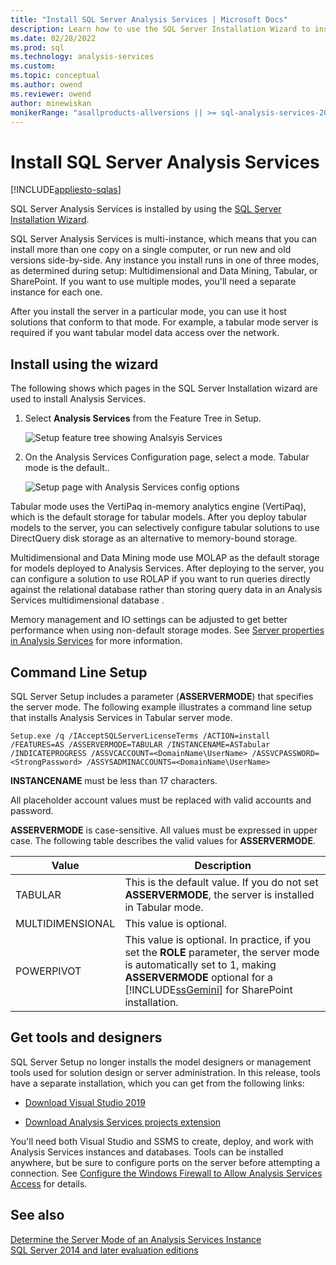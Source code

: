 ```yaml
---
title: "Install SQL Server Analysis Services | Microsoft Docs"
description: Learn how to use the SQL Server Installation Wizard to install SQL Server Analysis Services and the three modes determined during setup.
ms.date: 02/28/2022
ms.prod: sql
ms.technology: analysis-services
ms.custom:
ms.topic: conceptual
ms.author: owend
ms.reviewer: owend
author: minewiskan
monikerRange: "asallproducts-allversions || >= sql-analysis-services-2016"
---
```

# Install SQL Server Analysis Services

[!INCLUDE[appliesto-sqlas](../../includes/appliesto-sqlas.md)]
  
SQL Server Analysis Services is installed by using the [SQL Server Installation Wizard](/sql/database-engine/install-windows/installation-for-sql-server).

 SQL Server Analysis Services is multi-instance, which means that you can install more than one copy on a single computer, or run new and old versions  side-by-side. Any instance you install runs in one of three modes, as determined during setup: Multidimensional and Data Mining, Tabular, or SharePoint. If you want to use multiple modes, you'll need a separate instance for each one.  
  
 After you install the server in a particular mode, you can use it host solutions that conform to that mode. For example, a tabular mode server is required if you want tabular model data access over the network.  

  
## Install using the wizard 

 The following shows which pages in the SQL Server Installation wizard are used to install Analysis Services.  
  
1.  Select **Analysis Services** from the Feature Tree in Setup.  
  
     ![Setup feature tree showing Analsyis Services](../../../analysis-services/instances/install-windows/media/ssas-setupas.png "Setup feature tree showing Analsyis Services")  
  
2.  On the Analysis Services Configuration page, select a mode. Tabular mode is the default..  
  
     ![Setup page with Analysis Services config options](../../../analysis-services/instances/install-windows/media/ssas-setupasconfig.png "Setup page with Analysis Services config options")  
  
  Tabular mode uses the VertiPaq in-memory analytics engine (VertiPaq), which is the default storage for tabular models. After you deploy tabular models to the server, you can selectively configure tabular solutions to use DirectQuery disk storage as an alternative to memory-bound storage.  
 
 Multidimensional and Data Mining mode use MOLAP as the default storage for models deployed to Analysis Services. After deploying to the server, you can configure a solution to use ROLAP if you want to run queries directly against the relational database rather than storing query data in an Analysis Services  multidimensional database .  
  

  
 Memory management and IO settings can be adjusted to get better performance when using non-default storage modes. See [Server properties in Analysis Services](../../../analysis-services/server-properties/server-properties-in-analysis-services.md) for more information.  
  
## Command Line Setup

 SQL Server Setup includes a parameter (**ASSERVERMODE**) that specifies the server mode. The following example illustrates a command line setup that installs Analysis Services in Tabular server mode.  
  
```
Setup.exe /q /IAcceptSQLServerLicenseTerms /ACTION=install /FEATURES=AS /ASSERVERMODE=TABULAR /INSTANCENAME=ASTabular /INDICATEPROGRESS /ASSVCACCOUNT=<DomainName\UserName> /ASSVCPASSWORD=<StrongPassword> /ASSYSADMINACCOUNTS=<DomainName\UserName>   
```  
  
 **INSTANCENAME** must be less than 17 characters.  
  
 All placeholder account values must be replaced with valid accounts and password.  
  
 **ASSERVERMODE** is case-sensitive.  All values must be expressed in upper case. The following table describes the valid values for **ASSERVERMODE**.  
  
|Value|Description|  
|-----------|-----------------|  
|TABULAR|This is the default value. If you do not set **ASSERVERMODE**, the server is installed in Tabular mode.|
|MULTIDIMENSIONAL|This value is optional.|  
|POWERPIVOT|This value is optional. In practice, if you set the **ROLE** parameter, the server mode is automatically set to 1, making **ASSERVERMODE** optional for a [!INCLUDE[ssGemini](../../includes/ssgemini-md.md)] for SharePoint installation.|  
  

## Get tools and designers

 SQL Server Setup no longer installs the model designers or management tools used for solution design or server administration. In this release, tools have a separate installation, which you can get from the following links:  
  
-   [Download Visual Studio 2019](https://visualstudio.microsoft.com/downloads/) 
  
-   [Download Analysis Services projects extension](https://marketplace.visualstudio.com/items?itemName=ProBITools.MicrosoftAnalysisServicesModelingProjects)
  
 You'll need both Visual Studio and SSMS to create, deploy, and work with Analysis Services instances and databases. Tools can be installed anywhere, but be sure to configure ports on the server before attempting a connection. See [Configure the Windows Firewall to Allow Analysis Services Access](../../../analysis-services/instances/configure-the-windows-firewall-to-allow-analysis-services-access.md) for details.  

## See also

 [Determine the Server Mode of an Analysis Services Instance](../../../analysis-services/instances/determine-the-server-mode-of-an-analysis-services-instance.md)  
 [SQL Server 2014 and later evaluation editions](https://www.microsoft.com/evalcenter/evaluate-sql-server)
